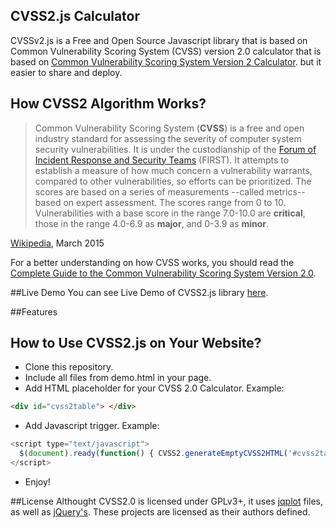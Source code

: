 ## CVSS2.js Calculator
CVSSv2.js is a Free and Open Source Javascript library that is based on Common Vulnerability Scoring System (CVSS) version 2.0 calculator that is based on [Common Vulnerability Scoring System Version 2 Calculator](http://nvd.nist.gov/cvss.cfm?calculator&version=2).
but it easier to share and deploy.

## How CVSS2 Algorithm Works?
> Common Vulnerability Scoring System (**CVSS**) is a free and open industry standard for assessing the severity of computer system security vulnerabilities.  It is under the custodianship of the [Forum of Incident Response and Security Teams](http://www.first.org) (FIRST).  It attempts to establish a measure of how much concern a vulnerability warrants, compared to other vulnerabilities, so efforts can be prioritized.  The scores are based on a series of measurements --called metrics-- based on expert assessment.  The scores range from 0 to 10. Vulnerabilities with a base score in the range 7.0-10.0 are **critical**, those in the range 4.0-6.9 as **major**, and 0-3.9 as **minor**.

[Wikipedia](http://en.wikipedia.org/wiki/CVSS), March 2015

For a better understanding on how CVSS works, you should read the [Complete Guide to the Common Vulnerability Scoring System Version 2.0](http://www.first.org/cvss/cvss-guide).

##Live Demo
You can see Live Demo of CVSS2.js library [here](https://bit-sentinel.com/common-vulnerability-scoring-system-cvss-2-0-online-calculator/).

##Features


## How to Use CVSS2.js on Your Website?
* Clone this repository.
* Include all </head> files from demo.html in your page.
* Add HTML placeholder for your CVSS 2.0 Calculator. Example:
```html
<div id="cvss2table"> </div>
```
* Add Javascript trigger. Example:
```javascript
<script type="text/javascript">
  $(document).ready(function() { CVSS2.generateEmptyCVSS2HTML('#cvss2table');});
</script>
```
* Enjoy!

##License
Althought CVSS2.0 is licensed under GPLv3+, it uses [jqplot](http://www.jqplot.com/) files, as well as [jQuery's](http://jquery.com).  These projects are licensed as their authors defined.
